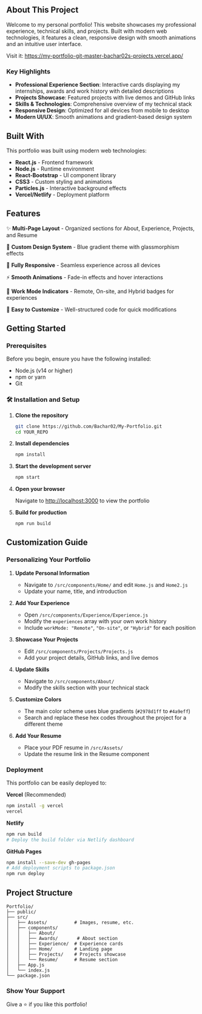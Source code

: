 ## About This Project

Welcome to my personal portfolio! This website showcases my professional experience, technical skills, and projects. Built with modern web technologies, it features a clean, responsive design with smooth animations and an intuitive user interface.

Visit it: https://my-portfolio-git-master-bachar02s-projects.vercel.app/

### Key Highlights

* **Professional Experience Section**: Interactive cards displaying my internships, awards and work history with detailed descriptions
* **Projects Showcase**: Featured projects with live demos and GitHub links
* **Skills & Technologies**: Comprehensive overview of my technical stack
* **Responsive Design**: Optimized for all devices from mobile to desktop
* **Modern UI/UX**: Smooth animations and gradient-based design system

## Built With

This portfolio was built using modern web technologies:

* **React.js** - Frontend framework
* **Node.js** - Runtime environment
* **React-Bootstrap** - UI component library
* **CSS3** - Custom styling and animations
* **Particles.js** - Interactive background effects
* **Vercel/Netlify** - Deployment platform

## Features

✨ **Multi-Page Layout** - Organized sections for About, Experience, Projects, and Resume

🎨 **Custom Design System** - Blue gradient theme with glassmorphism effects

📱 **Fully Responsive** - Seamless experience across all devices

⚡ **Smooth Animations** - Fade-in effects and hover interactions

🔄 **Work Mode Indicators** - Remote, On-site, and Hybrid badges for experiences

🎯 **Easy to Customize** - Well-structured code for quick modifications

## Getting Started

### Prerequisites

Before you begin, ensure you have the following installed:

* Node.js (v14 or higher)
* npm or yarn
* Git

### 🛠 Installation and Setup

1. **Clone the repository**

   ```bash
   git clone https://github.com/Bachar02/My-Portfolio.git
   cd YOUR_REPO
   ```

2. **Install dependencies**

   ```bash
   npm install
   ```

3. **Start the development server**

   ```bash
   npm start
   ```

4. **Open your browser**

   Navigate to [http://localhost:3000](http://localhost:3000) to view the portfolio

5. **Build for production**

   ```bash
   npm run build
   ```

## Customization Guide

### Personalizing Your Portfolio

1. **Update Personal Information**

   * Navigate to `/src/components/Home/` and edit `Home.js` and `Home2.js`
   * Update your name, title, and introduction

2. **Add Your Experience**

   * Open `/src/components/Experience/Experience.js`
   * Modify the `experiences` array with your own work history
   * Include `workMode: "Remote"`, `"On-site"`, or `"Hybrid"` for each position

3. **Showcase Your Projects**

   * Edit `/src/components/Projects/Projects.js`
   * Add your project details, GitHub links, and live demos

4. **Update Skills**

   * Navigate to `/src/components/About/`
   * Modify the skills section with your technical stack

5. **Customize Colors**

   * The main color scheme uses blue gradients (`#2978d1ff` to `#4a9eff`)
   * Search and replace these hex codes throughout the project for a different theme

6. **Add Your Resume**

   * Place your PDF resume in `/src/Assets/`
   * Update the resume link in the Resume component

### Deployment

This portfolio can be easily deployed to:

**Vercel** (Recommended)

```bash
npm install -g vercel
vercel
```

**Netlify**

```bash
npm run build
# Deploy the build folder via Netlify dashboard
```

**GitHub Pages**

```bash
npm install --save-dev gh-pages
# Add deployment scripts to package.json
npm run deploy
```

## Project Structure

```
Portfolio/
├── public/
├── src/
│   ├── Assets/          # Images, resume, etc.
│   ├── components/
│   │   ├── About/
│   │   ├── Awards/       # About section
│   │   ├── Experience/  # Experience cards
│   │   ├── Home/        # Landing page
│   │   ├── Projects/    # Projects showcase
│   │   └── Resume/      # Resume section
│   ├── App.js
│   └── index.js
└── package.json
```


### Show Your Support

Give a ⭐ if you like this portfolio!

